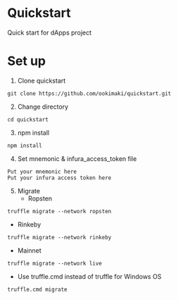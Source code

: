 # Quickstart
Quick start for dApps project

# Set up

1. Clone quickstart

```
git clone https://github.com/ookimaki/quickstart.git
```

2. Change directory

```
cd quickstart
```

3. npm install
```
npm install
```

4. Set mnemonic & infura_access_token file
```
Put your mnemonic here
Put your infura access token here
```

5. Migrate
   - Ropsten
```
truffle migrate --network ropsten
```

   - Rinkeby
```
truffle migrate --network rinkeby
```

   - Mainnet
```
truffle migrate --network live
```

   - Use truffle.cmd instead of truffle for Windows OS
```
truffle.cmd migrate
```
